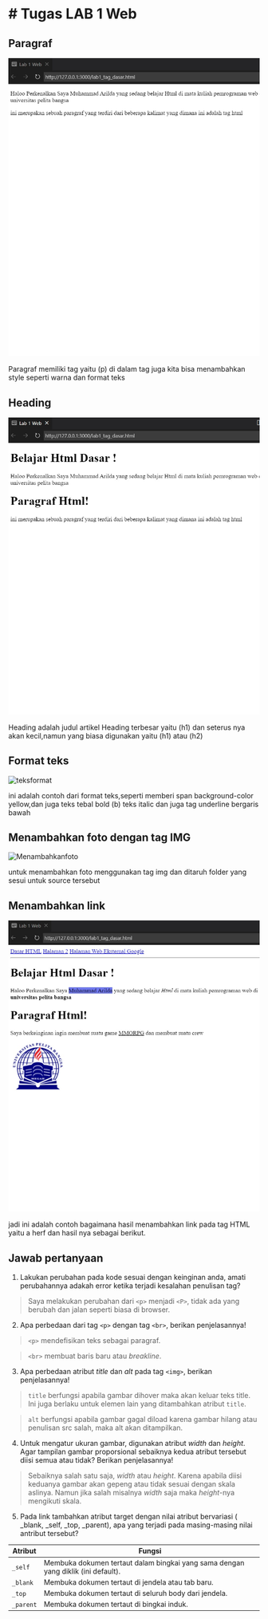 # # Tugas LAB 1 Web
## Paragraf

![paragraf](Screenshot/paragraph.jpg)

Paragraf memiliki tag yaitu (p) di dalam tag juga kita bisa menambahkan style seperti warna dan format teks

## Heading

![Heading](Screenshot/Heading.jpg)

Heading adalah judul artikel Heading terbesar yaitu (h1) dan seterus nya akan kecil,namun yang biasa digunakan yaitu (h1) atau (h2)

## Format teks

![teksformat](Screenshot/Format-Teks.jpg)

ini adalah contoh dari format teks,seperti memberi span background-color yellow,dan juga teks tebal bold (b) teks italic dan juga tag underline bergaris bawah

## Menambahkan foto dengan tag IMG

![Menambahkanfoto](Screenshot/Menambahkan-Foto-dengan-Tag-IMG.jpg)

untuk menambahkan foto menggunakan tag img dan ditaruh folder yang sesui untuk source tersebut

## Menambahkan link

![Menambahkanlink](Screenshot/Menambahkan-Link.jpg)

jadi ini adalah contoh bagaimana hasil menambahkan link pada tag HTML yaitu a herf dan hasil nya sebagai berikut.

## Jawab pertanyaan
1. Lakukan perubahan pada kode sesuai dengan keinginan anda, amati perubahannya adakah error ketika terjadi kesalahan penulisan tag?
> Saya melakukan perubahan dari `<p>` menjadi `<P>`, tidak ada yang berubah dan jalan seperti biasa di browser.

2. Apa perbedaan dari tag `<p>` dengan tag `<br>`, berikan penjelasannya!
> `<p>` mendefisikan teks sebagai paragraf.

> `<br>` membuat baris baru atau _breakline_.

3. Apa perbedaan atribut _title_ dan _alt_ pada tag `<img>`, berikan penjelasannya!

> `title` berfungsi apabila gambar dihover maka akan keluar teks title. Ini juga berlaku untuk elemen lain yang ditambahkan atribut `title`.

> `alt` berfungsi apabila gambar gagal diload karena gambar hilang atau penulisan src salah, maka alt akan ditampilkan.

4. Untuk mengatur ukuran gambar, digunakan atribut _width_ dan _height_. Agar tampilan gambar proporsional sebaiknya kedua atribut tersebut diisi semua atau tidak? Berikan penjelasannya!

> Sebaiknya salah satu saja, _width_ atau _height_. Karena apabila diisi keduanya gambar akan gepeng atau tidak sesuai dengan skala aslinya. Namun jika salah misalnya _width_ saja maka _height_-nya mengikuti skala.

5. Pada link tambahkan atribut target dengan nilai atribut bervariasi ( _blank, _self, _top, _parent), apa yang terjadi pada masing-masing nilai antribut tersebut?

| Atribut | Fungsi |
| -------- | --- |
| `_self` | Membuka dokumen tertaut dalam bingkai yang sama dengan yang diklik (ini default). |
| `_blank` | Membuka dokumen tertaut di jendela atau tab baru. |
| `_top` | Membuka dokumen tertaut di seluruh body dari jendela. |
| `_parent` | Membuka dokumen tertaut di bingkai induk. |
